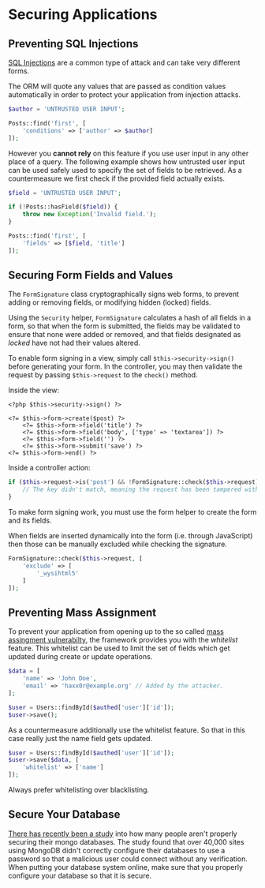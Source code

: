 # Securing Applications

## Preventing SQL Injections

[SQL Injections](https://en.wikipedia.org/wiki/SQL_injection) are a common type of attack
and can take very different forms.

The ORM will quote any values that are passed as condition values automatically in order to 
protect your application from injection attacks.

```php
$author = 'UNTRUSTED USER INPUT';

Posts::find('first', [
	'conditions' => ['author' => $author]
]);
```

However you **cannot rely** on this feature if you use user input in any other place of a query. The 
following example shows how untrusted user input can be used safely used to specify the set of 
fields to be retrieved. As a countermeasure we first check if the provided field actually exists.


```php
$field = 'UNTRUSTED USER INPUT';

if (!Posts::hasField($field)) {
	throw new Exception('Invalid field.');
}

Posts::find('first', [
	'fields' => [$field, 'title']
]);
```

## Securing Form Fields and Values

The `FormSignature` class cryptographically signs web forms, to prevent adding or removing
fields, or modifying hidden (locked) fields.

Using the `Security` helper, `FormSignature` calculates a hash of all fields in a form, so that
when the form is submitted, the fields may be validated to ensure that none were added or
removed, and that fields designated as _locked_ have not had their values altered.

To enable form signing in a view, simply call `$this->security->sign()` before generating your
form. In the controller, you may then validate the request by passing `$this->request` to the
`check()` method.

Inside the view:
```
<?php $this->security->sign() ?>

<?= $this->form->create($post) ?>
	<?= $this->form->field('title') ?>
	<?= $this->form->field('body', ['type' => 'textarea']) ?>
	<?= $this->form->field('') ?>
	<?= $this->form->submit('save') ?>
<?= $this->form->end() ?>
```

Inside a controller action:
```php
if ($this->request->is('post') && !FormSignature::check($this->request)) {
	// The key didn't match, meaning the request has been tampered with.
}
```
	
<div class="note note-hint">
	To make form signing work, you must use the form helper to create the form and its fields.
</div>

When fields are inserted dynamically into the form (i.e. through JavaScript) then those can
be manually excluded while checking the signature.

```php
FormSignature::check($this->request, [
	'exclude' => [
		'_wysihtml5'	
	]			
]);
```

## Preventing Mass Assignment

To prevent your application from opening up to the so called [mass assingment vulnerabilty](http://en.wikipedia.org/wiki/Mass_assignment_vulnerability), 
the framework provides you with the _whitelist_ feature. This whitelist can be used to limit the set of fields which get updated during create or update operations.

```php
$data = [
	'name' => 'John Doe',
	'email' => 'haxx0r@example.org' // Added by the attacker.
];

$user = Users::findById($authed['user']['id']);
$user->save();
```

As a countermeasure additionally use the whitelist feature. So that in this
case really just the name field gets updated.

```php
$user = Users::findById($authed['user']['id']);
$user->save($data, [
	'whitelist' => ['name']
]);
```

<div class="note note-info">
	Always prefer whitelisting over blacklisting.
</div>

## Secure Your Database

[There has recently been a study](http://cispa.saarland/wp-content/uploads/2015/02/MongoDB_documentation.pdf) into how many people aren't properly securing their mongo databases. The study found that over 40,000 sites using MongoDB didn't correctly configure their databases to use a password so that a malicious user could connect without any verification. When putting your database system online, make sure that you properly configure your database so that it is secure. 

